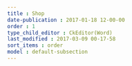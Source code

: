 ```yaml
---
title : Shop
date-publication : 2017-01-18 12-00-00
order : 1
type_child_editor : CkEditor(Word)
last_modified : 2017-03-09 00-17-58
sort_items : order
model : default-subsection
---
```

